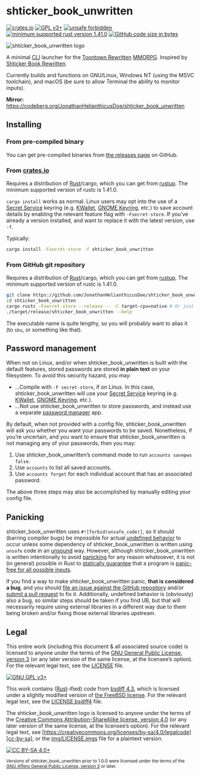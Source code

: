 # shticker\_book\_unwritten

[![crates.io](https://img.shields.io/crates/v/shticker_book_unwritten)](https://crates.io/crates/shticker_book_unwritten)
[![GPL v3+](https://img.shields.io/badge/license-GNU%20GPL%20v3%2B-bd0000)](./LICENSE)
[![unsafe forbidden](https://img.shields.io/badge/unsafe-forbidden-success.svg)](https://github.com/rust-secure-code/safety-dance/)
[![minimum supported rust version 1.41.0](https://img.shields.io/badge/rustc-%3E%3D1.41.0-dea584)](https://rustup.rs/)
[![GitHub code size in bytes](https://img.shields.io/github/languages/code-size/JonathanHelianthicusDoe/shticker_book_unwritten)](https://github.com/JonathanHelianthicusDoe/shticker_book_unwritten)

![shticker\_book\_unwritten logo](./img/shticker_book_unwritten_256x256.png)

A minimal [CLI](https://en.wikipedia.org/wiki/Command-line_interface) launcher
for the [Toontown Rewritten](https://www.toontownrewritten.com/)
[MMORPG][mmorpg]. Inspired by [Shticker Book
Rewritten](https://github.com/madsciencecoder/Shticker-Book-Rewritten).

Currently builds and functions on GNU/Linux, Windows NT (using the MSVC
toolchain), and macOS (be sure to allow Terminal the ability to monitor
inputs).

**Mirror:**
<https://codeberg.org/JonathanHelianthicusDoe/shticker_book_unwritten>

## Installing

### From pre-compiled binary

You can get pre-compiled binaries from [the releases page][releases] on GitHub.

### From [crates\.io](https://crates.io/)

Requires a distribution of [Rust](https://www.rust-lang.org/)/cargo, which you
can get from [rustup](https://rustup.rs/). The minimum supported version of
rustc is 1.41.0.

`cargo install` works as normal. Linux users may opt into the use of a [Secret
Service](https://specifications.freedesktop.org/secret-service-spec/latest/)
keyring (e\.g. [KWallet](https://en.wikipedia.org/wiki/KWallet), [GNOME
Keyring](https://en.wikipedia.org/wiki/GNOME_Keyring), etc.) to save account
details by enabling the relevant feature flag with `-Fsecret-store`. If
you&rsquo;ve already a version installed, and want to replace it with the
latest version, use `-f`.

Typically:

```bash
cargo install -Fsecret-store -f shticker_book_unwritten
```

### From GitHub git repository

Requires a distribution of [Rust](https://www.rust-lang.org/)/cargo, which you
can get from [rustup](https://rustup.rs/). The minimum supported version of
rustc is 1.41.0.

```bash
git clone https://github.com/JonathanHelianthicusDoe/shticker_book_unwritten.git
cd shticker_book_unwritten
cargo rustc -Fsecret-store --release -- -C target-cpu=native # Or just `cargo build -Fsecret-store --release`
./target/release/shticker_book_unwritten --help
```

The executable name is quite lengthy, so you will probably want to alias it (to
`sbu`, or something like that).

## Password management

When not on Linux, and/or when shticker\_book\_unwritten is built with the
default features, stored passwords are stored **in plain text** on your
filesystem. To avoid this security hazard, you may:

- &hellip;Compile with `-F secret-store`, if on Linux. In this case,
  shticker\_book\_unwritten will use your [Secret
  Service](https://specifications.freedesktop.org/secret-service-spec/latest/)
  keyring (e\.g. [KWallet](https://en.wikipedia.org/wiki/KWallet), [GNOME
  Keyring](https://en.wikipedia.org/wiki/GNOME_Keyring), etc.).
- &hellip;Not use shticker\_book\_unwritten to store passwords, and instead use
  a separate [password manager](https://en.wikipedia.org/wiki/Password_manager)
  app.

By default, when not provided with a config file, shticker\_book\_unwritten
will ask you whether you want your passwords to be saved. Nonetheless, if
you&rsquo;re uncertain, and you want to ensure that shticker\_book\_unwritten
is not managing any of your passwords, then you may:

1. Use shticker\_book\_unwritten&rsquo;s command mode to run
   `accounts savepws false`.
2. Use `accounts` to list all saved accounts.
3. Use `accounts forget` for each individual account that has an associated
   password.

The above three steps may also be accomplished by manually editing your config
file.

## Panicking

shticker\_book\_unwritten uses `#![forbid(unsafe_code)]`, so it should (barring
compiler bugs) be impossible for actual [undefined
behavior](https://en.wikipedia.org/wiki/Undefined_behavior) to occur unless
some dependency of shticker\_book\_unwritten is written using `unsafe` code in
an [unsound](https://en.wikipedia.org/wiki/Soundness) way. However, although
shticker\_book\_unwritten is written intentionally to avoid
[panicking](https://doc.rust-lang.org/std/macro.panic.html) for any reason
whatsoever, it is not (in general) possible in Rust to [statically
guarantee](https://en.wikipedia.org/wiki/Rice%27s_theorem) that a program is
[panic-free for all possible
inputs](https://en.wikipedia.org/wiki/Partial_function#Total_function).

If you find a way to make shticker\_book\_unwritten panic, **that is considered
a bug**, and you should [file an issue against the GitHub repository][issues]
and/or [submit a pull request][pulls] to fix it. Additionally, undefined
behavior is (obviously) also a bug, so similar steps should be taken if you
find UB, but that will necessarily require using external libraries in a
different way due to them being broken and/or fixing those external libraries
upstream.

## Legal

This entire work (including this document &amp; all associated source code) is
licensed to anyone under the terms of the [GNU General Public License, version
3](https://www.gnu.org/licenses/gpl-3.0.html) (or any later version of the same
license, at the licensee&rsquo;s option). For the relevant legal text, see the
[LICENSE](./LICENSE) file.

[![GNU GPL v3+](https://www.gnu.org/graphics/gplv3-or-later.png
"GNU GPL v3+")](https://www.gnu.org/licenses/gpl-3.0.html)

This work contains ([Rust](https://www.rust-lang.org/)-ified) code from [bsdiff
4.3](http://www.daemonology.net/bsdiff/), which is licensed under a slightly
modified version of [the FreeBSD
license](https://www.freebsd.org/copyright/freebsd-license.html). For the
relevant legal text, see the [LICENSE.bsdiff4](./LICENSE.bsdiff4) file.

The shticker\_book\_unwritten logo is licensed to anyone under the terms of the
[Creative Commons Attribution-ShareAlike license, version
4.0](https://creativecommons.org/licenses/by-sa/4.0/) (or any later version of
the same license, at the licensee&rsquo;s option). For the relevant legal text,
see [https://creativecommons.org/licenses/by-sa/4.0/legalcode][cc-by-sa], or
the [img/LICENSE.imgs](img/LICENSE.imgs) file for a plaintext version.

[![CC BY-SA 4.0+](https://i.creativecommons.org/l/by-sa/4.0/88x31.png
"CC BY-SA 4.0+")](https://creativecommons.org/licenses/by-sa/4.0/)

<small>Versions of shticker\_book\_unwritten prior to 1.0.0 were licensed under
the terms of the [GNU Affero General Public License, version
3](https://www.gnu.org/licenses/agpl-3.0.html) or later.</small>

[mmorpg]: https://en.wikipedia.org/wiki/Massively_multiplayer_online_role-playing_game
[releases]: https://github.com/JonathanHelianthicusDoe/shticker_book_unwritten/releases
[issues]: https://github.com/JonathanHelianthicusDoe/shticker_book_unwritten/issues
[pulls]: https://github.com/JonathanHelianthicusDoe/shticker_book_unwritten/pulls
[cc-by-sa]: https://creativecommons.org/licenses/by-sa/4.0/legalcode
[cargo-deny]: https://github.com/EmbarkStudios/cargo-deny
